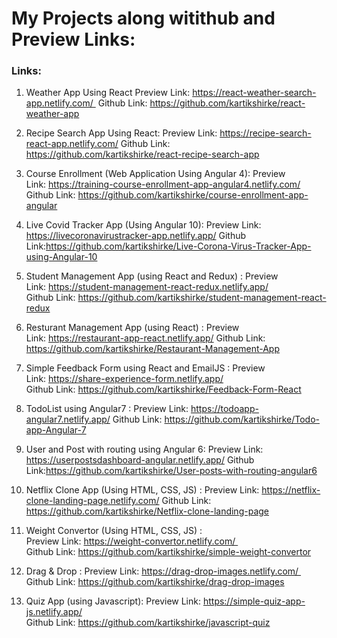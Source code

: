 # My Projects along witithub and Preview Links:
### Links:

 1) Weather App Using React
    Preview Link: https://react-weather-search-app.netlify.com/  
    Github Link: https://github.com/kartikshirke/react-weather-app
 
 2) Recipe Search App Using React: 
    Preview Link: https://recipe-search-react-app.netlify.com/ 
    Github Link: https://github.com/kartikshirke/react-recipe-search-app
 
 3) Course Enrollment (Web Application Using Angular 4): 
    Preview Link: https://training-course-enrollment-app-angular4.netlify.com/   
    Github Link: https://github.com/kartikshirke/course-enrollment-app-angular
 
 4) Live Covid Tracker App (Using Angular 10): 
    Preview Link: https://livecoronavirustracker-app.netlify.app/ 
    Github Link:https://github.com/kartikshirke/Live-Corona-Virus-Tracker-App-using-Angular-10

 5) Student Management App (using React and Redux) : 
    Preview Link: https://student-management-react-redux.netlify.app/  
    Github Link: https://github.com/kartikshirke/student-management-react-redux
 
 6) Resturant Management App  (using React) : 
    Preview Link: https://restaurant-app-react.netlify.app/
    Github Link: https://github.com/kartikshirke/Restaurant-Management-App
 
 7) Simple Feedback Form using React and EmailJS : 
    Preview Link: https://share-experience-form.netlify.app/  
    Github Link: https://github.com/kartikshirke/Feedback-Form-React
 
 8) TodoList using Angular7 :
    Preview Link: https://todoapp-angular7.netlify.app/ 
    Github Link: https://github.com/kartikshirke/Todo-app-Angular-7
 
 9) User and Post with routing using Angular 6: 
    Preview Link: https://userpostsdashboard-angular.netlify.app/ 
    Github Link:https://github.com/kartikshirke/User-posts-with-routing-angular6
 
 10) Netflix Clone App (Using HTML, CSS, JS) : 
    Preview Link: https://netflix-clone-landing-page.netlify.com/ 
    Github Link: https://github.com/kartikshirke/Netflix-clone-landing-page
 
 11) Weight Convertor (Using HTML, CSS, JS) :  
    Preview Link: https://weight-convertor.netlify.com/   
    Github Link: https://github.com/kartikshirke/simple-weight-convertor
 
 12) Drag & Drop : 
    Preview Link: https://drag-drop-images.netlify.com/  
    Github Link: https://github.com/kartikshirke/drag-drop-images
 
 13) Quiz App (using Javascript): 
    Preview Link: https://simple-quiz-app-js.netlify.app/  
    Github Link: https://github.com/kartikshirke/javascript-quiz
 




